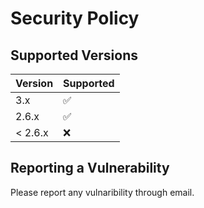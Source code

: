 # Security Policy

## Supported Versions

| Version | Supported          |
| ------- | ------------------ |
| 3.x     | :white_check_mark: |
| 2.6.x   | :white_check_mark: |
| < 2.6.x | :x:                |

## Reporting a Vulnerability

Please report any vulnaribility through email.
